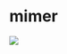 # mimer
[![][maven img]][maven]

[maven]:https://search.maven.org/#search|gav|1|g:"com.avanza.mimer"
[maven img]:https://maven-badges.herokuapp.com/maven-central/com.avanza.mimer/mimer-config/badge.svg
